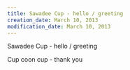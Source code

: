 ```yaml
---
title: Sawadee Cup - hello / greeting
creation_date: March 10, 2013
modification_date: March 10, 2013
---
```



Sawadee Cup - hello / greeting 

Cup coon cup - thank you

